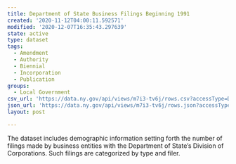 ```yaml
---
title: Department of State Business Filings Beginning 1991
created: '2020-11-12T04:00:11.592571'
modified: '2020-12-07T16:35:43.297639'
state: active
type: dataset
tags:
  - Amendment
  - Authority
  - Biennial
  - Incorporation
  - Publication
groups:
  - Local Government
csv_url: 'https://data.ny.gov/api/views/m7i3-tv6j/rows.csv?accessType=DOWNLOAD'
json_url: 'https://data.ny.gov/api/views/m7i3-tv6j/rows.json?accessType=DOWNLOAD'
layout: post

---
```

The dataset includes demographic information setting forth the number of filings made by business entities with the Department of State’s Division of Corporations.  Such filings are categorized by type and filer.
